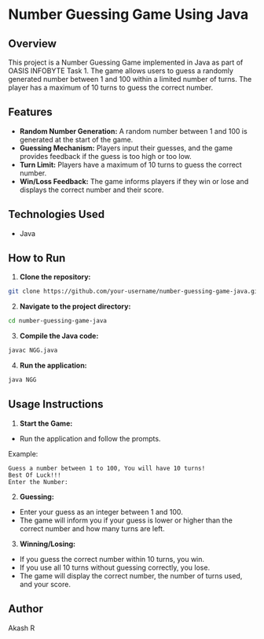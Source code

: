 # Number Guessing Game Using Java

## Overview
This project is a Number Guessing Game implemented in Java as part of OASIS INFOBYTE Task 1. The game allows users to guess a randomly generated number between 1 and 100 within a limited number of turns. The player has a maximum of 10 turns to guess the correct number.

## Features
- **Random Number Generation:** A random number between 1 and 100 is generated at the start of the game.
- **Guessing Mechanism:** Players input their guesses, and the game provides feedback if the guess is too high or too low.
- **Turn Limit:** Players have a maximum of 10 turns to guess the correct number.
- **Win/Loss Feedback:** The game informs players if they win or lose and displays the correct number and their score.

## Technologies Used
- Java

## How to Run
1. **Clone the repository:**
```bash
git clone https://github.com/your-username/number-guessing-game-java.git
```
2. **Navigate to the project directory:**
```bash
cd number-guessing-game-java
```
3. **Compile the Java code:**
```bash
javac NGG.java
```
4. **Run the application:**
```bash
java NGG
```
## Usage Instructions
1. **Start the Game:**

- Run the application and follow the prompts.

Example:
```plaintext
Guess a number between 1 to 100, You will have 10 turns!
Best Of Luck!!!
Enter the Number:
```
2. **Guessing:**

- Enter your guess as an integer between 1 and 100.
- The game will inform you if your guess is lower or higher than the correct number and how many turns are left.

3. **Winning/Losing:**

- If you guess the correct number within 10 turns, you win.
- If you use all 10 turns without guessing correctly, you lose.
- The game will display the correct number, the number of turns used, and your score.

## Author
Akash R
